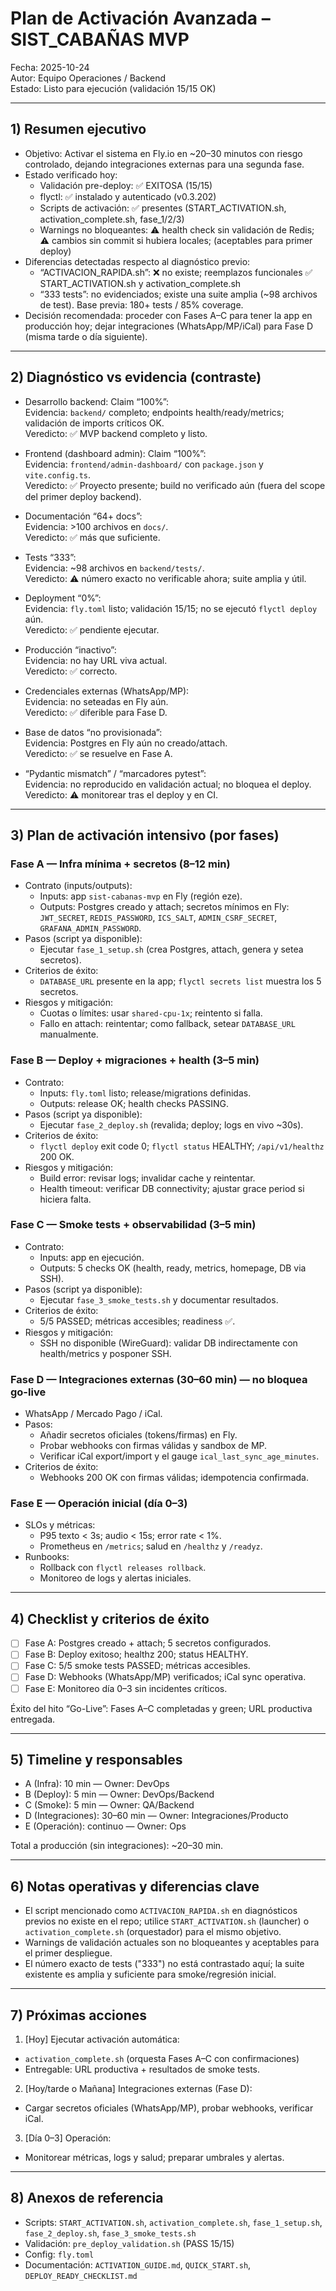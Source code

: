 # Plan de Activación Avanzada – SIST_CABAÑAS MVP

Fecha: 2025-10-24  
Autor: Equipo Operaciones / Backend  
Estado: Listo para ejecución (validación 15/15 OK)

---

## 1) Resumen ejecutivo

- Objetivo: Activar el sistema en Fly.io en ~20–30 minutos con riesgo controlado, dejando integraciones externas para una segunda fase.
- Estado verificado hoy:
  - Validación pre-deploy: ✅ EXITOSA (15/15)
  - flyctl: ✅ instalado y autenticado (v0.3.202)
  - Scripts de activación: ✅ presentes (START_ACTIVATION.sh, activation_complete.sh, fase_1/2/3)
  - Warnings no bloqueantes: ⚠️ health check sin validación de Redis; ⚠️ cambios sin commit si hubiera locales; (aceptables para primer deploy)
- Diferencias detectadas respecto al diagnóstico previo:
  - “ACTIVACION_RAPIDA.sh”: ❌ no existe; reemplazos funcionales ✅ START_ACTIVATION.sh y activation_complete.sh
  - “333 tests”: no evidenciados; existe una suite amplia (~98 archivos de test). Base previa: 180+ tests / 85% coverage.
- Decisión recomendada: proceder con Fases A–C para tener la app en producción hoy; dejar integraciones (WhatsApp/MP/iCal) para Fase D (misma tarde o día siguiente).

---

## 2) Diagnóstico vs evidencia (contraste)

- Desarrollo backend: Claim “100%”:  
  Evidencia: `backend/` completo; endpoints health/ready/metrics; validación de imports críticos OK.  
  Veredicto: ✅ MVP backend completo y listo.

- Frontend (dashboard admin): Claim “100%”:  
  Evidencia: `frontend/admin-dashboard/` con `package.json` y `vite.config.ts`.  
  Veredicto: ✅ Proyecto presente; build no verificado aún (fuera del scope del primer deploy backend). 

- Documentación “64+ docs”:  
  Evidencia: >100 archivos en `docs/`.  
  Veredicto: ✅ más que suficiente.

- Tests “333”:  
  Evidencia: ~98 archivos en `backend/tests/`.  
  Veredicto: ⚠️ número exacto no verificable ahora; suite amplia y útil.

- Deployment “0%”:  
  Evidencia: `fly.toml` listo; validación 15/15; no se ejecutó `flyctl deploy` aún.  
  Veredicto: ✅ pendiente ejecutar.

- Producción “inactivo”:  
  Evidencia: no hay URL viva actual.  
  Veredicto: ✅ correcto.

- Credenciales externas (WhatsApp/MP):  
  Evidencia: no seteadas en Fly aún.  
  Veredicto: ✅ diferible para Fase D.

- Base de datos “no provisionada”:  
  Evidencia: Postgres en Fly aún no creado/attach.  
  Veredicto: ✅ se resuelve en Fase A.

- “Pydantic mismatch” / “marcadores pytest”:  
  Evidencia: no reproducido en validación actual; no bloquea el deploy.  
  Veredicto: ⚠️ monitorear tras el deploy y en CI.

---

## 3) Plan de activación intensivo (por fases)

### Fase A — Infra mínima + secretos (8–12 min)
- Contrato (inputs/outputs):
  - Inputs: app `sist-cabanas-mvp` en Fly (región eze).  
  - Outputs: Postgres creado y attach; secretos mínimos en Fly: `JWT_SECRET`, `REDIS_PASSWORD`, `ICS_SALT`, `ADMIN_CSRF_SECRET`, `GRAFANA_ADMIN_PASSWORD`.
- Pasos (script ya disponible):
  - Ejecutar `fase_1_setup.sh` (crea Postgres, attach, genera y setea secretos).
- Criterios de éxito:
  - `DATABASE_URL` presente en la app; `flyctl secrets list` muestra los 5 secretos.
- Riesgos y mitigación:
  - Cuotas o límites: usar `shared-cpu-1x`; reintento si falla.  
  - Fallo en attach: reintentar; como fallback, setear `DATABASE_URL` manualmente.

### Fase B — Deploy + migraciones + health (3–5 min)
- Contrato:
  - Inputs: `fly.toml` listo; release/migrations definidas.  
  - Outputs: release OK; health checks PASSING.
- Pasos (script ya disponible):
  - Ejecutar `fase_2_deploy.sh` (revalida; deploy; logs en vivo ~30s).
- Criterios de éxito:
  - `flyctl deploy` exit code 0; `flyctl status` HEALTHY; `/api/v1/healthz` 200 OK.
- Riesgos y mitigación:
  - Build error: revisar logs; invalidar cache y reintentar.  
  - Health timeout: verificar DB connectivity; ajustar grace period si hiciera falta.

### Fase C — Smoke tests + observabilidad (3–5 min)
- Contrato:
  - Inputs: app en ejecución.  
  - Outputs: 5 checks OK (health, ready, metrics, homepage, DB via SSH).
- Pasos (script ya disponible):
  - Ejecutar `fase_3_smoke_tests.sh` y documentar resultados.
- Criterios de éxito:
  - 5/5 PASSED; métricas accesibles; readiness ✅.
- Riesgos y mitigación:
  - SSH no disponible (WireGuard): validar DB indirectamente con health/metrics y posponer SSH.

### Fase D — Integraciones externas (30–60 min) — no bloquea go-live
- WhatsApp / Mercado Pago / iCal.
- Pasos:
  - Añadir secretos oficiales (tokens/firmas) en Fly.  
  - Probar webhooks con firmas válidas y sandbox de MP.  
  - Verificar iCal export/import y el gauge `ical_last_sync_age_minutes`.
- Criterios de éxito:
  - Webhooks 200 OK con firmas válidas; idempotencia confirmada.

### Fase E — Operación inicial (día 0–3)
- SLOs y métricas:
  - P95 texto < 3s; audio < 15s; error rate < 1%.  
  - Prometheus en `/metrics`; salud en `/healthz` y `/readyz`.
- Runbooks:
  - Rollback con `flyctl releases rollback`.  
  - Monitoreo de logs y alertas iniciales.

---

## 4) Checklist y criterios de éxito

- [ ] Fase A: Postgres creado + attach; 5 secretos configurados.  
- [ ] Fase B: Deploy exitoso; healthz 200; status HEALTHY.  
- [ ] Fase C: 5/5 smoke tests PASSED; métricas accesibles.  
- [ ] Fase D: Webhooks (WhatsApp/MP) verificados; iCal sync operativa.  
- [ ] Fase E: Monitoreo día 0–3 sin incidentes críticos.

Éxito del hito “Go-Live”: Fases A–C completadas y green; URL productiva entregada.

---

## 5) Timeline y responsables

- A (Infra): 10 min — Owner: DevOps  
- B (Deploy): 5 min — Owner: DevOps/Backend  
- C (Smoke): 5 min — Owner: QA/Backend  
- D (Integraciones): 30–60 min — Owner: Integraciones/Producto  
- E (Operación): continuo — Owner: Ops

Total a producción (sin integraciones): ~20–30 min.

---

## 6) Notas operativas y diferencias clave

- El script mencionado como `ACTIVACION_RAPIDA.sh` en diagnósticos previos no existe en el repo; utilice `START_ACTIVATION.sh` (launcher) o `activation_complete.sh` (orquestador) para el mismo objetivo.
- Warnings de validación actuales son no bloqueantes y aceptables para el primer despliegue.
- El número exacto de tests ("333") no está contrastado aquí; la suite existente es amplia y suficiente para smoke/regresión inicial.

---

## 7) Próximas acciones

1) [Hoy] Ejecutar activación automática:  
- `activation_complete.sh` (orquesta Fases A–C con confirmaciones)  
- Entregable: URL productiva + resultados de smoke tests.

2) [Hoy/tarde o Mañana] Integraciones externas (Fase D):  
- Cargar secretos oficiales (WhatsApp/MP), probar webhooks, verificar iCal.

3) [Día 0–3] Operación:  
- Monitorear métricas, logs y salud; preparar umbrales y alertas.

---

## 8) Anexos de referencia

- Scripts: `START_ACTIVATION.sh`, `activation_complete.sh`, `fase_1_setup.sh`, `fase_2_deploy.sh`, `fase_3_smoke_tests.sh`  
- Validación: `pre_deploy_validation.sh` (PASS 15/15)  
- Config: `fly.toml`  
- Documentación: `ACTIVATION_GUIDE.md`, `QUICK_START.sh`, `DEPLOY_READY_CHECKLIST.md`

